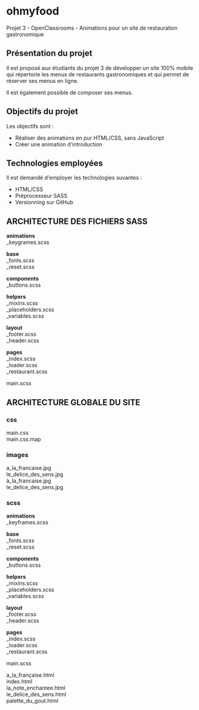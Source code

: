 # ohmyfood
Projet 3 - OpenClassrooms - Animations pour un site de restauration gastronomique

## Présentation du projet

Il est proposé aux étudiants du projet 3 de développer un site 100% mobile qui répertorie les menus de restaurants gastronomiques et qui permet de réserver ses menus en ligne.

Il est également possible de composer ses menus.

## Objectifs du projet

Les objectifs sont :

- Réaliser des animations en pur HTML/CSS, sans JavaScript
- Créer une animation d'introduction

## Technologies employées

Il est demandé d'employer les technologies suvantes :

- HTML/CSS
- Préprocesseur SASS
- Versionning sur GitHub

## ARCHITECTURE DES FICHIERS SASS

**animations**  
    _keygrames.scss  
  
**base**  
    _fonts.scss  
    _reset.scss

**components**  
    _buttons.scss  

**helpers**  
    _mixins.scss  
    _placeholders.scss  
    _variables.scss

**layout**  
    _footer.scss  
    _header.scss

**pages**  
    _index.scss  
    _loader.scss  
    _restaurant.scss

main.scss

## ARCHITECTURE GLOBALE DU SITE

### css  
main.css  
main.css.map

### images  
a_la_francaise.jpg  
le_delice_des_sens.jpg  
à_la_francaise.jpg  
le_delice_des_sens.jpg

### scss  

**animations**  
        _keyframes.scss
        
**base**  
        _fonts.scss  
        _reset.scss
        
**components**  
        _buttons.scss  
        
**helpers**  
        _mixins.scss  
        _placeholders.scss  
        _variables.scss 
        
**layout**  
        _footer.scss  
        _header.scss  
        
**pages**  
        _index.scss  
        _loader.scss  
        _restaurant.scss 
        
main.scss  

a_la_française.html  
index.html  
la_note_enchantee.html  
le_delice_des_sens.html  
palette_du_gout.html  
